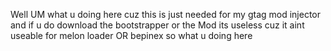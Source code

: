 Well UM what u doing here cuz this is just needed for my gtag mod injector and if u do download the bootstrapper or the Mod its useless cuz it  aint useable for melon loader OR bepinex so what u doing here
